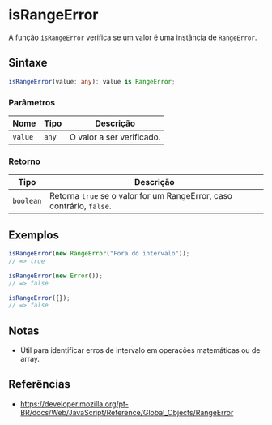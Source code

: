 # isRangeError

A função `isRangeError` verifica se um valor é uma instância de `RangeError`.

## Sintaxe

```typescript
isRangeError(value: any): value is RangeError;
```

### Parâmetros

| Nome    | Tipo   | Descrição                             |
|---------|--------|---------------------------------------|
| `value` | `any`  | O valor a ser verificado.             |

### Retorno

| Tipo      | Descrição                                   |
|-----------|---------------------------------------------|
| `boolean` | Retorna `true` se o valor for um RangeError, caso contrário, `false`. |

## Exemplos

```typescript
isRangeError(new RangeError("Fora do intervalo"));
// => true

isRangeError(new Error());
// => false

isRangeError({});
// => false
```

## Notas

* Útil para identificar erros de intervalo em operações matemáticas ou de array.

## Referências

* https://developer.mozilla.org/pt-BR/docs/Web/JavaScript/Reference/Global_Objects/RangeError